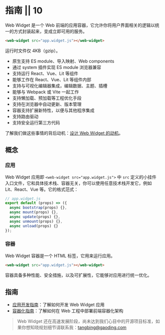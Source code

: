 # 指南 || 10

Web Widget 是一个 Web 前端的应用容器，它允许你将用户界面相关的逻辑以统一的方式封装起来，变成立即可用的服务。

```html
<web-widget src="app.widget.js"></web-widget>
```

运行时文件仅 4KB（gzip）。

* 原生支持 ES module、导入映射、Web components
* 通过 system 插件实现 ES module 浏览器兼容
* 支持运行 React、Vue、Lit 等组件
* 能够工作在 React、Vue、Lit 等组件内部
* 支持与可视化编辑器集成，编辑数据、主题、插槽
* 能够与 Webpack 或 Vite 一起工作
* 支持懒加载、预加载等工程优化手段
* 支持在浏览器中自动更新、版本管理
* 容器支持扩展新特性，以便与其他程序集成
* 支持路由驱动
* 支持安全运行第三方代码

了解我们做这些事情的背后动机：[设计 Web Widget 的动机](../discover/about.md)。

## 概念

### 应用

Web Widget 应用即 `<web-widget src="app.widget.js">` 中 `src` 定义的小挂件入口文件，它和具体技术栈、容器无关，你可以使用任意技术栈开发它，例如 Lit、React、Vue 等。它的格式范式：

```js
// app.widget.js
export default (props) => ({
  async bootstrap(props) {},
  async mount(props) {},
  async update(props) {},
  async unmount(props) {},
  async unload(props) {}
});
```

### 容器

Web Widget 容器是一个 HTML 标签，它用来运行应用。

```html
<web-widget src="app.widget.js"></web-widget>
```

容器具备多种性能、安全措施，以及可扩展性，它能够对应用进行统一优化。

## 指南

* [应用开发指南](./developing/getting-started.md)：了解如何开发 Web Widget 应用
* [容器化指南](./architecture/getting-started.md)：了解如何在 Web 工程中部署前端容器化架构

> Web Widget 还在高速发展阶段，尚未达到我们心目中的开源项目标准，如果你想知晓规划细节请联系我：[tangbing@gaoding.com](mailto:tangbing@gaoding.com)